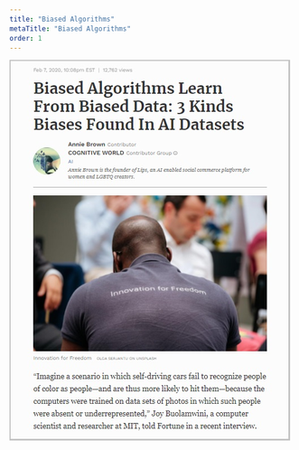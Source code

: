 ```yaml
---
title: "Biased Algorithms"
metaTitle: "Biased Algorithms"
order: 1
---
```


![Biased Algorithms Learn From Biased Data: 3 Kinds Biases Found In AI Datasets](biased-algorithms.jpg)

<LinkCard title="Read the 'Biased Algorithms Learn From Biased Data: 3 Kinds Biases Found In AI Datasets' biases extend to robots' Article" url="https://www.forbes.com/sites/cognitiveworld/2020/02/07/biased-algorithms/?sh=4fc1f59b76fc" />
